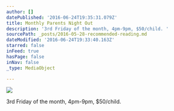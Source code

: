 ```yaml
---
author: []
datePublished: '2016-06-24T19:35:31.079Z'
title: Monthly Parents Night Out
description: '3rd Friday of the month, 4pm-9pm, $50/child. '
sourcePath: _posts/2016-05-28-recommended-reading.md
dateModified: '2016-06-24T19:33:40.163Z'
starred: false
inFeed: true
hasPage: false
inNav: false
_type: MediaObject

---
```

![](https://the-grid-user-content.s3-us-west-2.amazonaws.com/51ad92b9-fd9c-43eb-8d66-7bbade7d2518.jpg)

3rd Friday of the month, 4pm-9pm, $50/child.